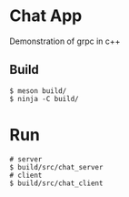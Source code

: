# Chat App
Demonstration of grpc in c++

## Build
```
$ meson build/
$ ninja -C build/
```

# Run
```
# server
$ build/src/chat_server
# client
$ build/src/chat_client
```
